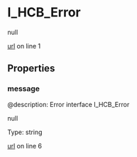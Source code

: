 # I_HCB_Error

null 

[url](https://github.com/devramsean0/hcb.js/blob/97f35a0/src/api_schemas/error.ts#L1) on line 1  

## Properties
### message
@description: Error interface
 I_HCB_Error 

null 

Type: string  

[url](https://github.com/devramsean0/hcb.js/blob/97f35a0/src/api_schemas/error.ts#L6) on line 6  
